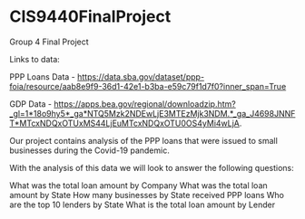 # CIS9440FinalProject
Group 4 Final Project

Links to data:

PPP Loans Data - https://data.sba.gov/dataset/ppp-foia/resource/aab8e9f9-36d1-42e1-b3ba-e59c79f1d7f0?inner_span=True

GDP Data - https://apps.bea.gov/regional/downloadzip.htm?_gl=1*18o9hy5*_ga*NTQ5Mzk2NDEwLjE3MTEzMjk3NDM.*_ga_J4698JNNFT*MTcxNDQxOTUxMS44LjEuMTcxNDQxOTU0OS4yMi4wLjA.

Our project contains analysis of the PPP loans that were issued to small businesses during the Covid-19 pandemic.

With the analysis of this data we will look to answer the following questions:

What was the total loan amount by Company
What was the total loan amount by State
How many businesses by State received PPP loans
Who are the top 10 lenders by State
What is the total loan amount by Lender
